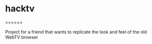 # hacktv
======

Project for a friend that wants to replicate the look and feel of the old WebTV browser
